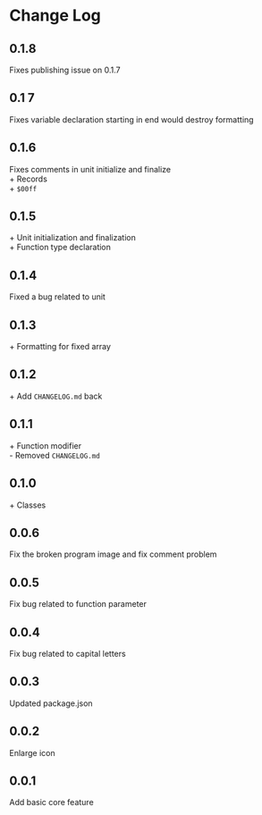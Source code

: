 # Change Log

## 0.1.8
Fixes publishing issue on 0.1.7

## 0.1 7
Fixes variable declaration starting in end would destroy formatting

## 0.1.6
Fixes comments in unit initialize and finalize  
\+ Records  
\+ `$00ff`  

## 0.1.5
\+ Unit initialization and finalization  
\+ Function type declaration  

## 0.1.4
Fixed a bug related to unit

## 0.1.3
\+ Formatting for fixed array

## 0.1.2
\+ Add `CHANGELOG.md` back

## 0.1.1
\+ Function modifier  
\- Removed `CHANGELOG.md`

## 0.1.0
\+ Classes

## 0.0.6
Fix the broken program image and fix comment problem

## 0.0.5
Fix bug related to function parameter

## 0.0.4
Fix bug related to capital letters

## 0.0.3
Updated package.json

## 0.0.2
Enlarge icon

## 0.0.1
Add basic core feature
